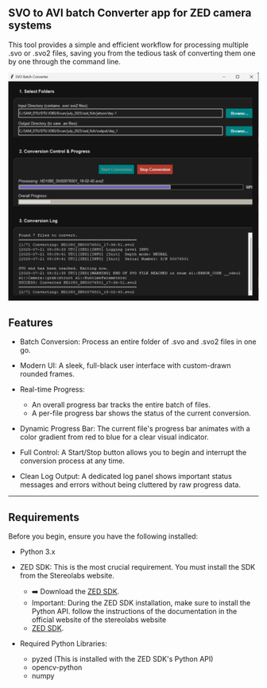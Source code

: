 ## SVO to AVI batch Converter app for ZED camera systems

This tool provides a simple and efficient workflow for processing multiple .svo or .svo2 files, saving you from the tedious task of converting them one by one through the command line.

<img src="images/app.png" alt="Alt text" width="600">

## Features
- Batch Conversion: Process an entire folder of .svo and .svo2 files in one go.

- Modern UI: A sleek, full-black user interface with custom-drawn rounded frames.
- Real-time Progress:
   - An overall progress bar tracks the entire batch of files.
   - A per-file progress bar shows the status of the current conversion.
- Dynamic Progress Bar: The current file's progress bar animates with a color gradient from red to blue for a clear visual indicator.
- Full Control: A Start/Stop button allows you to begin and interrupt the conversion process at any time.
- Clean Log Output: A dedicated log panel shows important status messages and errors without being cluttered by raw progress data.

--------------------------------------------------------------------------------------------------------------------------------------------------
## Requirements
Before you begin, ensure you have the following installed:

- Python 3.x

- ZED SDK: This is the most crucial requirement. You must install the SDK from the Stereolabs website.

  - ➡️ Download the [ZED SDK](https://www.stereolabs.com/en-dk/developers/release/5.0).
  - Important: During the ZED SDK installation, make sure to install the Python API. follow the instructions of the documentation in the official website of the stereolabs website
  - [ZED SDK](https://www.stereolabs.com/en-dk/developers/release/5.0).
    

- Required Python Libraries:
    - pyzed (This is installed with the ZED SDK's Python API)
    - opencv-python
    - numpy

